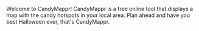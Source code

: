 Welcome to CandyMappr!
CandyMappr is a free online tool that displays a map with the candy hotspots in your local area. Plan ahead and have you best Halloween ever, that's CandyMappr.

